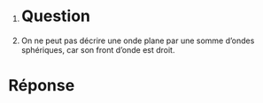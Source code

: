 1. # Question

2. On ne peut pas décrire une onde plane par une somme d’ondes sphériques, car son front d’onde est droit.

# Réponse

